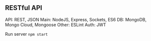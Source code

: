 ## RESTful API
API: REST, JSON
Main: NodeJS, Express, Sockets, ES6
DB: MongoDB, Mongo Cloud, Mongoose
Other: ESLint
Auth: JWT

Run server
`npm start`
